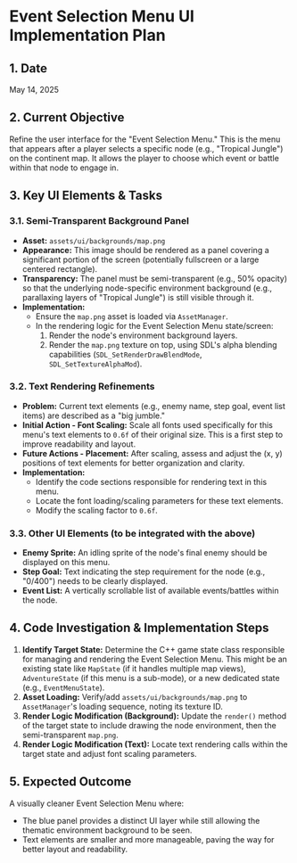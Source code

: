 # Event Selection Menu UI Implementation Plan

## 1. Date
May 14, 2025

## 2. Current Objective
Refine the user interface for the "Event Selection Menu." This is the menu that appears after a player selects a specific node (e.g., "Tropical Jungle") on the continent map. It allows the player to choose which event or battle within that node to engage in.

## 3. Key UI Elements & Tasks

### 3.1. Semi-Transparent Background Panel
*   **Asset:** `assets/ui/backgrounds/map.png`
*   **Appearance:** This image should be rendered as a panel covering a significant portion of the screen (potentially fullscreen or a large centered rectangle).
*   **Transparency:** The panel must be semi-transparent (e.g., 50% opacity) so that the underlying node-specific environment background (e.g., parallaxing layers of "Tropical Jungle") is still visible through it.
*   **Implementation:**
    *   Ensure the `map.png` asset is loaded via `AssetManager`.
    *   In the rendering logic for the Event Selection Menu state/screen:
        1.  Render the node's environment background layers.
        2.  Render the `map.png` texture on top, using SDL's alpha blending capabilities (`SDL_SetRenderDrawBlendMode`, `SDL_SetTextureAlphaMod`).

### 3.2. Text Rendering Refinements
*   **Problem:** Current text elements (e.g., enemy name, step goal, event list items) are described as a "big jumble."
*   **Initial Action - Font Scaling:** Scale all fonts used specifically for this menu's text elements to `0.6f` of their original size. This is a first step to improve readability and layout.
*   **Future Actions - Placement:** After scaling, assess and adjust the (x, y) positions of text elements for better organization and clarity.
*   **Implementation:**
    *   Identify the code sections responsible for rendering text in this menu.
    *   Locate the font loading/scaling parameters for these text elements.
    *   Modify the scaling factor to `0.6f`.

### 3.3. Other UI Elements (to be integrated with the above)
*   **Enemy Sprite:** An idling sprite of the node's final enemy should be displayed on this menu.
*   **Step Goal:** Text indicating the step requirement for the node (e.g., "0/400") needs to be clearly displayed.
*   **Event List:** A vertically scrollable list of available events/battles within the node.

## 4. Code Investigation & Implementation Steps

1.  **Identify Target State:** Determine the C++ game state class responsible for managing and rendering the Event Selection Menu. This might be an existing state like `MapState` (if it handles multiple map views), `AdventureState` (if this menu is a sub-mode), or a new dedicated state (e.g., `EventMenuState`).
2.  **Asset Loading:** Verify/add `assets/ui/backgrounds/map.png` to `AssetManager`'s loading sequence, noting its texture ID.
3.  **Render Logic Modification (Background):** Update the `render()` method of the target state to include drawing the node environment, then the semi-transparent `map.png`.
4.  **Render Logic Modification (Text):** Locate text rendering calls within the target state and adjust font scaling parameters.

## 5. Expected Outcome
A visually cleaner Event Selection Menu where:
*   The blue panel provides a distinct UI layer while still allowing the thematic environment background to be seen.
*   Text elements are smaller and more manageable, paving the way for better layout and readability.
